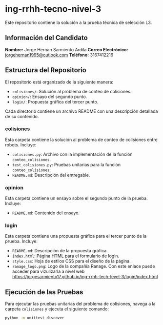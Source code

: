 # ing-rrhh-tecno-nivel-3

Este repositorio contiene la solución a la prueba técnica de selección L3.

## Información del Candidato

**Nombre:** Jorge Hernan Sarmiento Ardila
**Correo Electrónico:** jorgehernan1995@outlook.com 
**Teléfono:** 3167412216 


## Estructura del Repositorio

El repositorio está organizado de la siguiente manera:

- `colisiones/`: Solución al problema de conteo de colisiones.
- `opinion/`: Ensayo del segundo punto.
- `login/`: Propuesta gráfica del tercer punto.

Cada directorio contiene un archivo README con una descripción detallada de su contenido.

### colisiones

Esta carpeta contiene la solución al problema de conteo de colisiones entre robots. Incluye:

- `colisiones.py`: Archivo con la implementación de la función `conteo_colisiones`.
- `test_colisiones.py`: Pruebas unitarias para la función `conteo_colisiones`.
- `README.md`: Descripción del entregable.

### opinion

Esta carpeta contiene un ensayo sobre el segundo punto de la prueba. Incluye:

- `README.md`: Contenido del ensayo.

### login

Esta carpeta contiene una propuesta gráfica para el tercer punto de la prueba. Incluye:

- `README.md`: Descripción de la propuesta gráfica.
- `index.html`: Página HTML para el formulario de login.
- `style.css`: Hoja de estilos CSS para el diseño de la página.
- `ranage_logo.png`: Logo de la compañía Ranage.
Con este enlace puede acceder para vizulizarla a nivel web https://jorgesarmiento17.github.io/ing-rrhh-tech-level-3/login/index.html
  

## Ejecución de las Pruebas

Para ejecutar las pruebas unitarias del problema de colisiones, navega a la carpeta `colisiones` y ejecuta el siguiente comando:

```sh
python -m unittest discover
